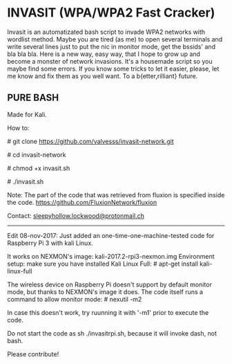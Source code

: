 # INVASIT (WPA/WPA2 Fast Cracker)

Invasit is an automatizated bash script to invade WPA2 networks with wordlist method. Maybe you are tired (as me) to open several terminals and write several lines just to put the nic in monitor mode, get the bssids' and bla bla bla. Here is a new way, easy way, that I hope to grow up and become a monster of network invasions. It's a housemade script so you maybe find some errors. If you know some tricks to let it easier, please, let me know and fix them as you well want. To a b{etter,rilliant} future.
## PURE BASH ##

Made for Kali.

How to:

\# git clone https://github.com/valvesss/invasit-network.git

\# cd invasit-network

\# chmod +x invasit.sh

\# ./invasit.sh

Note: The part of the code that was retrieved from fluxion is specified inside the code.
https://github.com/FluxionNetwork/fluxion

Contact: sleepyhollow.lockwood@protonmail.ch

-----
Edit 08-nov-2017:
Just added an one-time-one-machine-tested code for Raspberry Pi 3 with kali Linux.

It works on NEXMON's image: kali-2017.2-rpi3-nexmon.img
Environment setup: make sure you have installed Kali Linux Full:
\# apt-get install kali-linux-full

The wireless device on Raspberry Pi doesn't support by default monitor mode, but thanks to NEXMON's image it does.
The code itself runs a command to allow monitor mode:
\# nexutil -m2

In case this doesn't work, try ruunning it with '-m1' prior to execute the code.

Do not start the code as sh ./invasitrpi.sh, because it will invoke dash, not bash.

Please contribute!
